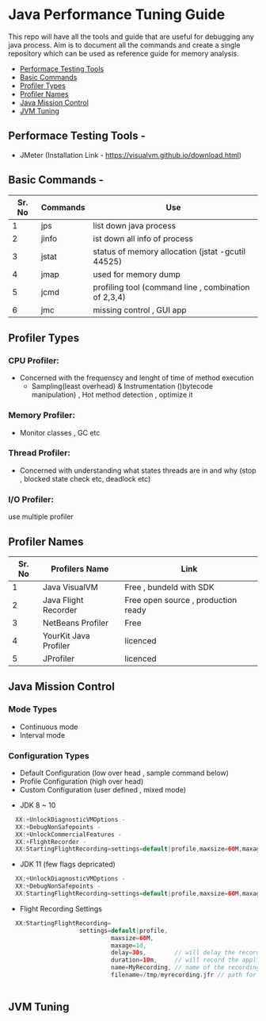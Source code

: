 # Java Performance Tuning Guide

This repo will have all the tools and guide that are useful for debugging any java process. Aim  is to document all the commands and create a single repository which can be used as reference guide for memory analysis.

- [Performace Testing Tools](#performace-testing-tools)
- [Basic Commands](#basic-commands)
- [Profiler Types](#profiler-types)
- [Profiler Names](#profiler-names)
- [Java Mission Control](#java-mission-control)
- [JVM Tuning](#jvm-tuning)

## Performace Testing Tools - 
* JMeter (Installation Link - https://visualvm.github.io/download.html)

## Basic Commands - 
| Sr. No|Commands|Use|
| ------------- | ------------- | ------------- |
| 1 | jps | list down java process |
| 2 | jinfo| ist down all info of process |
| 3 | jstat | status of memory allocation (jstat -gcutil 44525) |
| 4 | jmap| used for memory dump |
| 5 | jcmd | profiling tool (command line , combination of 2,3,4) |
| 6 | jmc| missing control , GUI app |

## Profiler Types
### CPU Profiler: 
- Concerned with the frequenscy and lenght of time of method execution  
    * Sampling(least overhead) & Instrumentation ()bytecode manipulation) ,  Hot method detection , optimize it 
### Memory Profiler: 
- Monitor classes , GC etc
### Thread Profiler: 
- Concerned with understanding what states threads are in and why (stop , blocked state check etc, deadlock etc)
### I/O Profiler: 

 use multiple profiler 
 
## Profiler Names 
| Sr. No|Profilers Name|Link|
| ------------- | ------------- | ------------- |
|1|Java VisualVM|Free , bundeld with SDK|
|2|Java Flight Recorder|Free open source , production ready|
|3|NetBeans Profiler|Free|
|4|YourKit Java Profiler|licenced|
|5|JProfiler|licenced|


## Java Mission Control
### Mode Types
 -  Continuous mode 
 -  Interval mode 

### Configuration Types
 * Default Configuration (low over head , sample command below)
 * Profile Configuration (high over head)
 * Custom Configuration (user defined , mixed mode)
 
- JDK 8 ~ 10
``` java 
  XX:+UnlockDiagnosticVMOptions -
  XX:+DebugNonSafepoints -
  XX:+UnlockCommercialFeatures -
  XX:+FlightRecorder - 
  XX:StartingFlightRecording=settings=default|profile,maxsize=60M,maxage=1d
```  

- JDK 11 (few flags depricated)
``` java 
  XX:+UnlockDiagnosticVMOptions -
  XX:+DebugNonSafepoints -
  XX:StartingFlightRecording=settings=default|profile,maxsize=60M,maxage=1d
```  

- Flight Recording Settings 
``` java
  XX:StartingFlightRecording=
                    settings=default|profile,
                             maxsize=60M,
                             maxage=1d,
                             delay=30s,        // will delay the recording after 30 sec , warmup etc 
                             duration=10m,     // will record the application for 10 min 
                             name=MyRecording, // name of the recording 
                             filename=/tmp/myrecording.jfr // path for recording
                                      
``` 

## JVM Tuning
